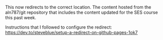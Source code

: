 This now redirects to the correct location. The content hosted from the aln787/git repository that includes the content updated for the SES course this past week.

Instructions that I followed to configure the redirect: https://dev.to/steveblue/setup-a-redirect-on-github-pages-1ok7
